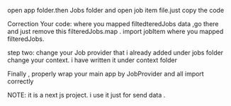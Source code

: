 open app folder.then Jobs folder and open job item file.just copy the code

Correction Your code:
where you mapped filtedteredJobs data ,go there and just remove this filteredJobs.map .
import jobItem where you mapped filteredJobs.

step two: 
change your Job provider that i already added  under jobs folder
change your context. i have written it under context folder

Finally , properly wrap your main app by JobProvider and all import correctly

NOTE: it is a next js project. i use it just for send data .
